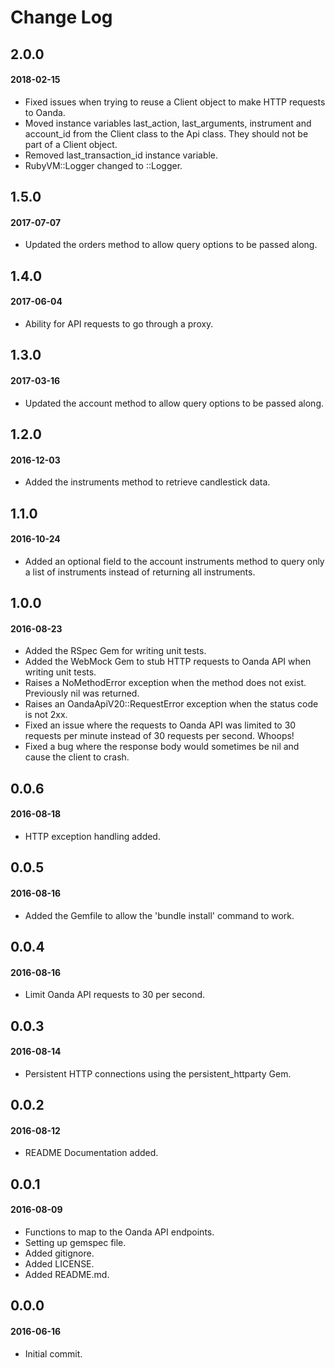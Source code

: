 # Change Log

## 2.0.0
#### 2018-02-15
* Fixed issues when trying to reuse a Client object to make HTTP requests to Oanda.
* Moved instance variables last_action, last_arguments, instrument and account_id from the Client class to the Api class. They should not be part of a Client object.
* Removed last_transaction_id instance variable.
* RubyVM::Logger changed to ::Logger.

## 1.5.0
#### 2017-07-07
* Updated the orders method to allow query options to be passed along.

## 1.4.0
#### 2017-06-04
* Ability for API requests to go through a proxy.

## 1.3.0
#### 2017-03-16
* Updated the account method to allow query options to be passed along.

## 1.2.0
#### 2016-12-03
* Added the instruments method to retrieve candlestick data.

## 1.1.0
#### 2016-10-24
* Added an optional field to the account instruments method to query only a list of instruments instead of returning all instruments.

## 1.0.0
#### 2016-08-23
* Added the RSpec Gem for writing unit tests.
* Added the WebMock Gem to stub HTTP requests to Oanda API when writing unit tests.
* Raises a NoMethodError exception when the method does not exist. Previously nil was returned.
* Raises an OandaApiV20::RequestError exception when the status code is not 2xx.
* Fixed an issue where the requests to Oanda API was limited to 30 requests per minute instead of 30 requests per second. Whoops!
* Fixed a bug where the response body would sometimes be nil and cause the client to crash.

## 0.0.6
#### 2016-08-18
* HTTP exception handling added.

## 0.0.5
#### 2016-08-16
* Added the Gemfile to allow the 'bundle install' command to work.

## 0.0.4
#### 2016-08-16
* Limit Oanda API requests to 30 per second.

## 0.0.3
#### 2016-08-14
* Persistent HTTP connections using the persistent_httparty Gem.

## 0.0.2
#### 2016-08-12
* README Documentation added.

## 0.0.1
#### 2016-08-09
* Functions to map to the Oanda API endpoints.
* Setting up gemspec file.
* Added gitignore.
* Added LICENSE.
* Added README.md.

## 0.0.0
#### 2016-06-16
* Initial commit.
